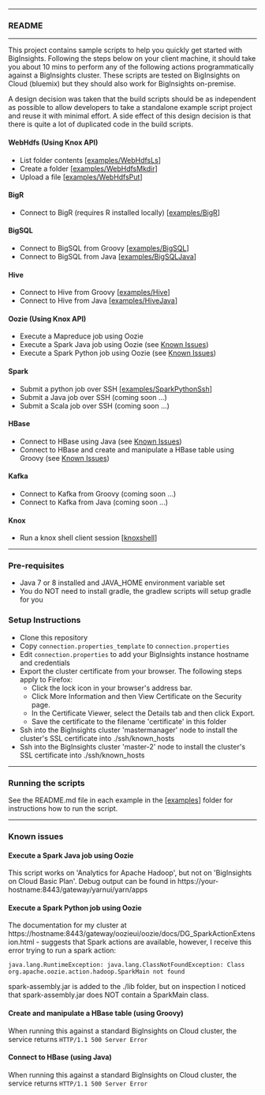 *********************************************************************
### README
*********************************************************************

This project contains sample scripts  to help you quickly get started with BigInsights. Following the steps below on your client machine, it should take you about 10 mins to perform any of the following actions programmatically against a BigInsights cluster. These scripts are tested on BigInsights on Cloud (bluemix) but they should also work for BigInsights on-premise.

A design decision was taken that the build scripts should be as independent as possible to allow developers to take a standalone example script project and reuse it with minimal effort.  A side effect of this design decision is that there is quite a lot of duplicated code in the build scripts.

#### WebHdfs (Using Knox API)

- List folder contents [[examples/WebHdfsLs](./examples/WebHdfsLs/)]
- Create a folder [[examples/WebHdfsMkdir](./examples/WebHdfsMkdir/)]
- Upload a file [[examples/WebHdfsPut](./examples/WebHdfsPut/)]

#### BigR 

- Connect to BigR (requires R installed locally) [[examples/BigR](examples/BigR)]

#### BigSQL

- Connect to BigSQL from Groovy [[examples/BigSQL](examples/BigSQL)]
- Connect to BigSQL from Java [[examples/BigSQLJava](examples/BigSQLJava)]

#### Hive

- Connect to Hive from Groovy [[examples/Hive](examples/Hive)]
- Connect to Hive from Java  [[examples/HiveJava](examples/HiveJava)]

#### Oozie (Using Knox API)

- Execute a Mapreduce job using Oozie
- Execute a Spark Java job using Oozie (see [Known Issues](#known-issues))
- Execute a Spark Python job using Oozie (see [Known Issues](#known-issues))

#### Spark

- Submit a python job over SSH [[examples/SparkPythonSsh](examples/SparkPythonSsh)]
- Submit a Java job over SSH (coming soon ...)
- Submit a Scala job over SSH (coming soon ...)

#### HBase

- Connect to HBase using Java (see [Known Issues](#known-issues))
- Connect to HBase and create and manipulate a HBase table using Groovy (see [Known Issues](#known-issues))

#### Kafka

- Connect to Kafka from Groovy (coming soon ...)
- Connect to Kafka from Java (coming soon ...)

####  Knox

- Run a knox shell client session [[knoxshell](./knoxshell/)]

*********************************************************************

### Pre-requisites

- Java 7 or 8 installed and JAVA_HOME environment variable set
- You do NOT need to install gradle, the gradlew scripts will setup gradle for you


### Setup Instructions

- Clone this repository
- Copy `connection.properties_template` to `connection.properties`
- Edit `connection.properties` to add your BigInsights instance hostname and credentials
- Export the cluster certificate from your browser. The following steps apply to Firefox:
  - Click the lock icon in your browser's address bar.
  - Click More Information and then View Certificate on the Security page.
  - In the Certificate Viewer, select the Details tab and then click Export.
  - Save the certificate to the filename 'certificate' in this folder
- Ssh into the BigInsights cluster 'mastermanager' node to install the cluster's SSL certificate into ./ssh/known_hosts
- Ssh into the BigInsights cluster 'master-2' node to install the cluster's SSL certificate into ./ssh/known_hosts

*********************************************************************
### Running the scripts

See the README.md file in each example in the [[examples](examples)] folder for instructions how to run the script.
*********************************************************************

### Known issues

#### Execute a Spark Java job using Oozie

This script works on 'Analytics for Apache Hadoop', but not on 'BigInsights on Cloud Basic Plan'.  Debug output can be found in https://your-hostname:8443/gateway/yarnui/yarn/apps

#### Execute a Spark Python job using Oozie 

The documentation for my cluster at https://hostname:8443/gateway/oozieui/oozie/docs/DG_SparkActionExtension.html - suggests that Spark actions are available, however, I receive this error trying to run a spark action:

`java.lang.RuntimeException: java.lang.ClassNotFoundException: Class org.apache.oozie.action.hadoop.SparkMain not found`

spark-assembly.jar is added to the ./lib folder, but on inspection I noticed that spark-assembly.jar does NOT contain a SparkMain class.

#### Create and manipulate a HBase table (using Groovy)

When running this against a standard BigInsights on Cloud cluster, the service returns `HTTP/1.1 500 Server Error`

#### Connect to HBase (using Java)

When running this against a standard BigInsights on Cloud cluster, the service returns `HTTP/1.1 500 Server Error`
